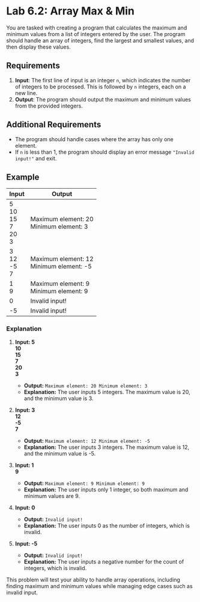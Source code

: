 
# Lab 6.2: Array Max & Min

You are tasked with creating a program that calculates the maximum and minimum values from a list of integers entered by the user. The program should handle an array of integers, find the largest and smallest values, and then display these values.

## Requirements

1. **Input**: The first line of input is an integer `n`, which indicates the number of integers to be processed. This is followed by `n` integers, each on a new line.
2. **Output**: The program should output the maximum and minimum values from the provided integers.

## Additional Requirements
- The program should handle cases where the array has only one element.
- If `n` is less than 1, the program should display an error message `"Invalid input!"` and exit.

## Example

| Input                        | Output                              |
|------------------------------|-------------------------------------|
| 5<br />10<br />15<br />7<br />20<br />3  | Maximum element: 20<br />Minimum element: 3 |
| 3<br />12<br />-5<br />7     | Maximum element: 12<br />Minimum element: -5 |
| 1<br />9                    | Maximum element: 9<br />Minimum element: 9 |
| 0                          | Invalid input!                       |
| -5                         | Invalid input!                       |

### Explanation

1. **Input: 5<br />10<br />15<br />7<br />20<br />3**
   - **Output:** `Maximum element: 20 Minimum element: 3`
   - **Explanation:** The user inputs 5 integers. The maximum value is 20, and the minimum value is 3.

2. **Input: 3<br />12<br /> -5<br />7**
   - **Output:** `Maximum element: 12 Minimum element: -5`
   - **Explanation:** The user inputs 3 integers. The maximum value is 12, and the minimum value is -5.

3. **Input: 1<br />9**
   - **Output:** `Maximum element: 9 Minimum element: 9`
   - **Explanation:** The user inputs only 1 integer, so both maximum and minimum values are 9.

4. **Input: 0**
   - **Output:** `Invalid input!`
   - **Explanation:** The user inputs 0 as the number of integers, which is invalid.

5. **Input: -5**
   - **Output:** `Invalid input!`
   - **Explanation:** The user inputs a negative number for the count of integers, which is invalid.

This problem will test your ability to handle array operations, including finding maximum and minimum values while managing edge cases such as invalid input.
